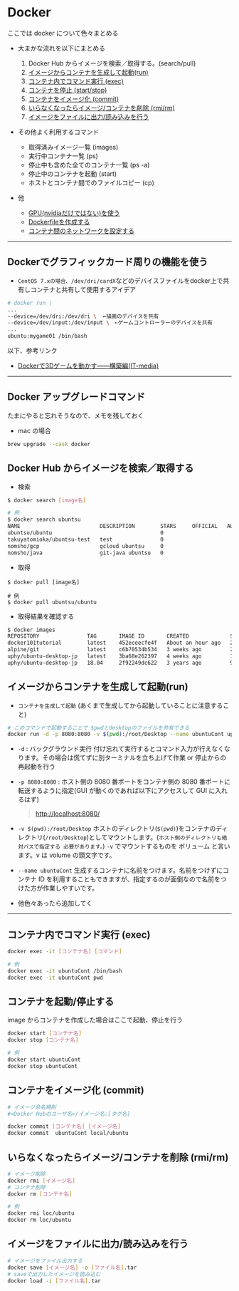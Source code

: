 # Docker

ここでは docker について色々まとめる

- 大まかな流れを以下にまとめる

  1. Docker Hub からイメージを検索／取得する。(search/pull)
  1. [イメージからコンテナを生成して起動(run)](#run)
  1. [コンテナ内でコマンド実行 (exec)](#exec)
  1. [コンテナを停止 (start/stop)](#start_stop)
  1. [コンテナをイメージ化 (commit)](#commit)
  1. [いらなくなったらイメージ/コンテナを削除 (rmi/rm)](#rm)
  1. [イメージをファイルに出力/読み込みを行う](#save_load)

- その他よく利用するコマンド
  - 取得済みイメージ一覧 (images)
  - 実行中コンテナ一覧 (ps)
  - 停止中も含めた全てのコンテナ一覧 (ps -a)
  - 停止中のコンテナを起動 (start)
  - ホストとコンテナ間でのファイルコピー (cp)

- 他
  - [GPU(nvidiaだけではない)を使う](#gpu)
  - [Dockerfileを作成する](WhatDockerfile)
  - [コンテナ間のネットワークを設定する](dockerNetwork)

---

## <a name='gpu'>Dockerでグラフィックカード周りの機能を使う</a>

- `CentOS 7.xの場合、/dev/dri/cardX`などのデバイスファイルをdocker上で共有しコンテナと共有して使用するアイデア

```sh
# docker run \
...
--device=/dev/dri:/dev/dri \  ←描画のデバイスを共有
--device=/dev/input:/dev/input \　←ゲームコントローラーのデバイスを共有
...
ubuntu:mygame01 /bin/bash
```

以下、参考リンク

- [Dockerで3Dゲームを動かす――構築編(IT-media)](https://www.itmedia.co.jp/enterprise/articles/1604/27/news001_3.html)

 ---

## Docker アップグレードコマンド

たまにやると忘れそうなので、メモを残しておく

- mac の場合

```sh
brew upgrade --cask docker
```

## Docker Hub からイメージを検索／取得する

- 検索

```sh
$ docker search [image名]

# 例
$ docker search ubuntsu
NAME                         DESCRIPTION        STARS     OFFICIAL   AUTOMATED
ubuntsu/ubuntu                                  0
takuyatomioka/ubuntsu-test   test               0
nomsho/gcp                   gcloud ubuntsu     0
nomsho/java                  git-java ubuntsu   0
```

- 取得

```docker
$ docker pull [image名]

# 例
$ docker pull ubuntsu/ubuntu
```

- 取得結果を確認する

```sh
$ docker images
REPOSITORY               TAG       IMAGE ID       CREATED             SIZE
docker101tutorial        latest    452eceecfe4f   About an hour ago   28.5MB
alpine/git               latest    c6b70534b534   3 weeks ago         27.4MB
uphy/ubuntu-desktop-jp   latest    3ba68e262397   4 weeks ago         1.34GB
uphy/ubuntu-desktop-jp   18.04     2f92249dc622   3 years ago         908MB
```

## <a name="run">イメージからコンテナを生成して起動(run)</a>

- `コンテナを生成して起動` (あくまで生成してから起動していることに注意すること)

```sh
# このコマンドで起動することで $pwdとdesktopのファイルを共有できる
docker run -d -p 8080:8080 -v $(pwd):/root/Desktop --name ubuntuCont uphy/ubuntu-desktop-jp
```

- `-d` : バックグラウンド実行
  付け忘れて実行するとコマンド入力が行えなくなります。その場合は慌てずに別ターミナルを立ち上げて作業 or 停止からの再起動を行う

- `-p 8080:8080` : ホスト側の 8080 番ポートをコンテナ側の 8080 番ポートに転送するように指定(GUI が動くのであれば以下にアクセスして GUI に入れるはず)

  > <http://localhost:8080/>

- `-v $(pwd):/root/Desktop`
  ホストのディレクトリ(`$(pwd)`)をコンテナのディレクトリ(`/root/Desktop`)としてマウントします。(`ホスト側のディレクトリも絶対パスで指定する 必要があります。`)
  `-v` でマウントするものを ボリューム と言います。v は volume の頭文字です。

- `--name ubuntuCont`
  生成するコンテナに名前をつけます。名前をつけずにコンテナ ID を利用することもできますが、指定するのが面倒なので名前をつけた方が作業しやすいです。

- 他色々あったら追加してく

---

## <a name="exec">コンテナ内でコマンド実行 (exec)</a>

```sh
docker exec -it [コンテナ名] [コマンド]

# 例
docker exec -it ubuntuCont /bin/bash
docker exec -it ubuntuCont pwd
```

## <a name="start_stop">コンテナを起動/停止する</a>

image からコンテナを作成した場合はここで起動、停止を行う

```sh
docker start [コンテナ名]
docker stop [コンテナ名]

# 例
docker start ubuntuCont
docker stop ubuntuCont
```

## <a name="commit">コンテナをイメージ化 (commit)</a>

```sh
# イメージ命名規則
#<Docker Hubのユーザ名>/イメージ名:[タグ名]

docker commit [コンテナ名] [イメージ名]
docker commit  ubuntuCont local/ubuntu
```

## <a name="rm">いらなくなったらイメージ/コンテナを削除 (rmi/rm)</a>

```sh
# イメージ削除
docker rmi [イメージ名]
# コンテナ削除
docker rm [コンテナ名]

# 例
docker rmi loc/ubuntu
docker rm loc/ubuntu
```

## <a name="save_load">イメージをファイルに出力/読み込みを行う</a>

```sh
# イメージをファイル出力する
docker save [イメージ名] -o [ファイル名].tar
# saveで出力したイメージを読み込む
docker load -i [ファイル名].tar
```
